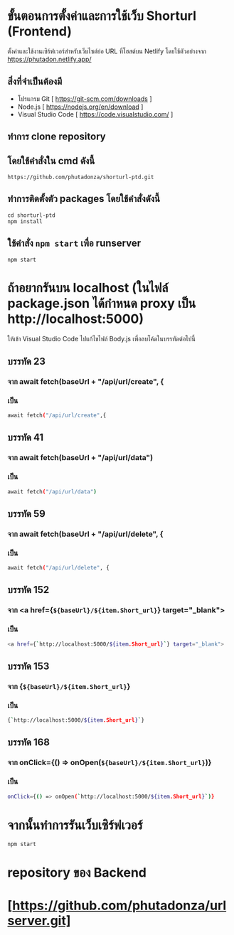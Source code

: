 # ขั้นตอนการตั้งค่าและการใช้เว็บ Shorturl (Frontend)

ตั้งค่าและใช้งานเซิร์ฟเวอร์สำหรับเว็บไซต์ย่อ URL ที่โฮสต์บน Netlify โดยใช้ตัวอย่างจาก https://phutadon.netlify.app/

## สิ่งที่จำเป็นต้องมี

- โปรแกรม Git [ https://git-scm.com/downloads ]
- Node.js [ https://nodejs.org/en/download ]
- Visual Studio Code [ https://code.visualstudio.com/ ]

## ทำการ clone repository 
## โดยใช้คำสั่งใน cmd ดังนี้ 
``` 
https://github.com/phutadonza/shorturl-ptd.git
```
## ทำการติดตั้งตัว packages โดยใช้คำสั่งดังนี้ 
```
cd shorturl-ptd
npm install
```
## ใช้คำสั่ง `npm start` เพื่อ runserver
```
npm start 
```
# ถ้าอยากรันบน localhost  (ในไฟล์ package.json ได้กำหนด proxy เป็น http://localhost:5000)
ให้เข้า Visual Studio Code ไปแก้ไขไฟล์ Body.js เพื่อลบโค้ดในบรรทัดต่อไปนี้
## บรรทัด 23
### จาก await fetch(baseUrl + "/api/url/create", {
### เป็น 
```bash
await fetch("/api/url/create",{ 
```
## บรรทัด 41
### จาก await fetch(baseUrl + "/api/url/data")
### เป็น 
```bash
await fetch("/api/url/data")
```
## บรรทัด 59
### จาก await fetch(baseUrl + "/api/url/delete", {
### เป็น
```bash
await fetch("/api/url/delete", {
```
## บรรทัด 152
### จาก <a href={`${baseUrl}/${item.Short_url}`} target="_blank">
### เป็น
```bash
<a href={`http://localhost:5000/${item.Short_url}`} target="_blank">
```
## บรรทัด 153
### จาก {`${baseUrl}/${item.Short_url}`}
### เป็น 
```bash
{`http://localhost:5000/${item.Short_url}`}
```
## บรรทัด 168
### จาก onClick={() => onOpen(`${baseUrl}/${item.Short_url}`)}
### เป็น
```bash
onClick={() => onOpen(`http://localhost:5000/${item.Short_url}`)}
```
# จากนั้นทำการรันเว็บเซิร์ฟเวอร์
``` npm start ```
# repository ของ Backend
# [https://github.com/phutadonza/urlserver.git]
